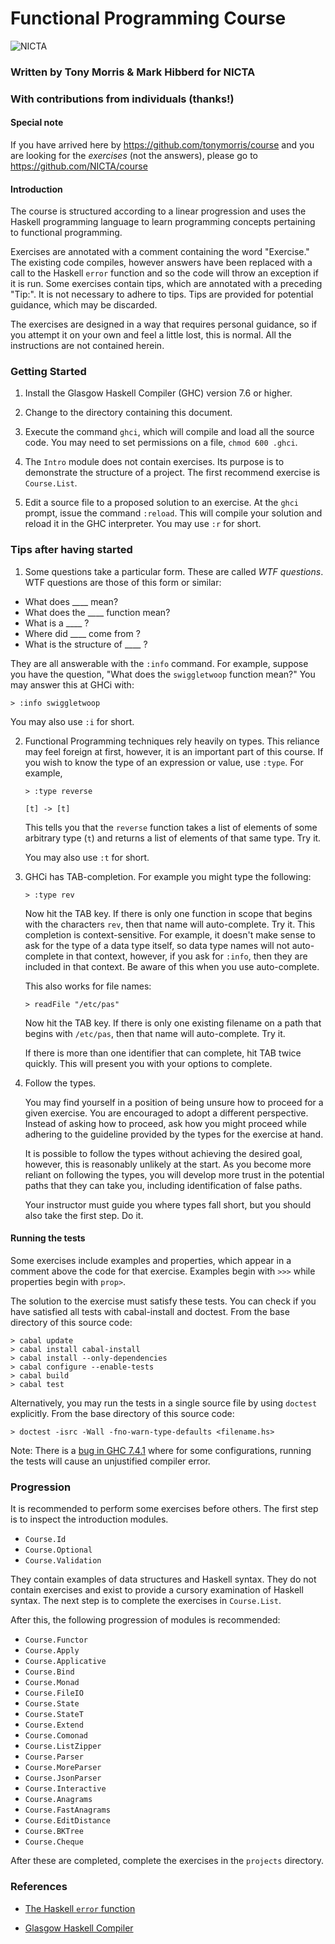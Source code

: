 # Functional Programming Course

![NICTA](http://i.imgur.com/sMXB9XB.jpg)

### Written by Tony Morris & Mark Hibberd for NICTA

### With contributions from individuals (thanks!)

#### Special note

If you have arrived here by https://github.com/tonymorris/course and you are
looking for the *exercises* (not the answers), please go to
https://github.com/NICTA/course

#### Introduction

The course is structured according to a linear progression and uses the Haskell
programming language to learn programming concepts pertaining to functional
programming.

Exercises are annotated with a comment containing the word "Exercise." The existing code compiles, however answers have
been replaced with a call to the Haskell `error` function and so the code will throw an exception if it is run. Some
exercises contain tips, which are annotated with a preceding "Tip:". It is not necessary to adhere to tips. Tips are
provided for potential guidance, which may be  discarded.

The exercises are designed in a way that requires personal guidance, so if you
attempt it on your own and feel a little lost, this is normal. All the
instructions are not contained herein.

### Getting Started

1. Install the Glasgow Haskell Compiler (GHC) version 7.6 or higher.

2. Change to the directory containing this document.

3. Execute the command `ghci`, which will compile and load all the source code.
   You may need to set permissions on a file, `chmod 600 .ghci`.

4. The `Intro` module does not contain exercises. Its purpose is to demonstrate
   the structure of a project. The first recommend exercise is `Course.List`.

5. Edit a source file to a proposed solution to an exercise. At the `ghci`
   prompt, issue the command `:reload`. This will compile your solution and
   reload it in the GHC interpreter. You may use `:r` for short.

### Tips after having started

1. Some questions take a particular form. These are called *WTF questions*. WTF
   questions are those of this form or similar:
  * What does ____ mean?
  * What does the ____ function mean?
  * What is a ____ ?
  * Where did ____ come from ?
  * What is the structure of ____ ?

  They are all answerable with the `:info` command. For example, suppose you
  have the question, "What does the `swiggletwoop` function mean?" You may
  answer this at GHCi with:

  `> :info swiggletwoop`

  You may also use `:i` for short.

2. Functional Programming techniques rely heavily on types. This reliance may
   feel foreign at first, however, it is an important part of this course. If
   you wish to know the type of an expression or value, use `:type`. For
   example,

   `> :type reverse`

   `[t] -> [t]`

   This tells you that the `reverse` function takes a list of elements of some
   arbitrary type (`t`) and returns a list of elements of that same type. Try
   it.

   You may also use `:t` for short.

3. GHCi has TAB-completion. For example you might type the following:

   `> :type rev`

   Now hit the TAB key. If there is only one function in scope that begins with
   the characters `rev`, then that name will auto-complete. Try it. This
   completion is context-sensitive. For example, it doesn't make sense to ask
   for the type of a data type itself, so data type names will not auto-complete
   in that context, however, if you ask for `:info`, then they are included in
   that context. Be aware of this when you use auto-complete.

   This also works for file names:

   `> readFile "/etc/pas"`

   Now hit the TAB key. If there is only one existing filename on a path that
   begins with `/etc/pas`, then that name will auto-complete. Try it.

   If there is more than one identifier that can complete, hit TAB twice
   quickly. This will present you with your options to complete.

4. Follow the types.

   You may find yourself in a position of being unsure how to proceed for a
   given exercise. You are encouraged to adopt a different perspective. Instead
   of asking how to proceed, ask how you might proceed while adhering to the
   guideline provided by the types for the exercise at hand.

   It is possible to follow the types without achieving the desired goal,
   however, this is reasonably unlikely at the start. As you become more reliant
   on following the types, you will develop more trust in the potential paths
   that they can take you, including identification of false paths.

   Your instructor must guide you where types fall short, but you should also
   take the first step. Do it.

#### Running the tests

Some exercises include examples and properties, which appear in a comment above
the code for that exercise. Examples begin with `>>>` while properties begin
with `prop>`.

The solution to the exercise must satisfy these tests. You can check if you have
satisfied all tests with cabal-install and doctest. From the base directory of
this source code:

    > cabal update
    > cabal install cabal-install
    > cabal install --only-dependencies
    > cabal configure --enable-tests
    > cabal build
    > cabal test

Alternatively, you may run the tests in a single source file by using `doctest`
explicitly. From the base directory of this source code:

    > doctest -isrc -Wall -fno-warn-type-defaults <filename.hs>

Note: There is a [bug in GHC 7.4.1](http://ghc.haskell.org/trac/ghc/ticket/5820)
where for some configurations, running the tests will cause an unjustified
compiler error.

### Progression

It is recommended to perform some exercises before others. The first step is to inspect the introduction modules.

* `Course.Id`
* `Course.Optional`
* `Course.Validation`

They contain examples of data structures and Haskell syntax. They do not contain exercises and exist to provide 
a cursory examination of Haskell syntax. The next step is to complete the exercises in `Course.List`.

After this, the following progression of modules is recommended:

* `Course.Functor`
* `Course.Apply`
* `Course.Applicative`
* `Course.Bind`
* `Course.Monad`
* `Course.FileIO`
* `Course.State`
* `Course.StateT`
* `Course.Extend`
* `Course.Comonad`
* `Course.ListZipper`
* `Course.Parser`
* `Course.MoreParser`
* `Course.JsonParser`
* `Course.Interactive`
* `Course.Anagrams`
* `Course.FastAnagrams`
* `Course.EditDistance`
* `Course.BKTree`
* `Course.Cheque`

After these are completed, complete the exercises in the `projects` directory.

### References

* [The Haskell `error` function](http://hackage.haskell.org/packages/archive/base/latest/doc/html/Prelude.html#v:error)

* [Glasgow Haskell Compiler](http://haskell.org/ghc)
